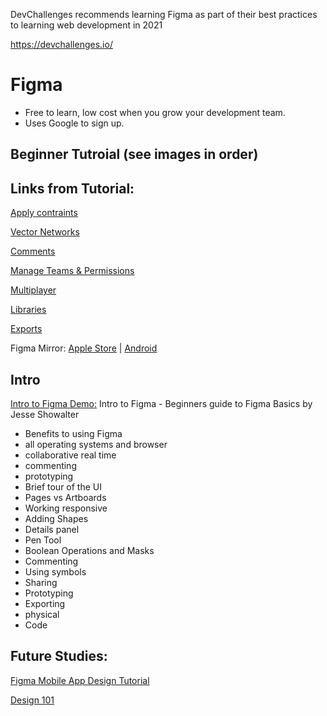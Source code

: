 DevChallenges recommends learning Figma as part of their best practices to learning web development in 2021

https://devchallenges.io/

# Figma
* Free to learn, low cost when you grow your development team. 
* Uses Google to sign up. 

## Beginner Tutroial (see images in order)

## Links from Tutorial: 
[Apply contraints](https://help.figma.com/hc/en-us/articles/360039957734)

[Vector Networks](https://help.figma.com/hc/en-us/articles/360040450213)

[Comments](https://help.figma.com/hc/en-us/articles/360039825314)

[Manage Teams & Permissions](https://help.figma.com/hc/en-us/articles/360039485514)

[Multiplayer](https://www.figma.com/blog/multiplayer-editing-in-figma/)

[Libraries](https://help.figma.com/hc/en-us/articles/360041051154)

[Exports](https://help.figma.com/hc/en-us/articles/360040028114)

Figma Mirror: [Apple Store](https://apps.apple.com/app/figma-mirror/id1152747299) | [Android](https://play.google.com/store/apps/details?id=com.figma.mirror&hl=en)

## Intro

[Intro to Figma Demo:](https://youtu.be/jk1T0CdLxwU)
Intro to Figma - Beginners guide to Figma Basics
by Jesse Showalter
 - Benefits to using Figma
 - all operating systems and browser
 - collaborative real time
 - commenting
 - prototyping 
 - Brief tour of the UI
 - Pages vs Artboards
 - Working responsive
 - Adding Shapes
 - Details panel
 - Pen Tool
 - Boolean Operations and Masks
 - Commenting
 - Using symbols
 - Sharing
 - Prototyping
 - Exporting
 - physical
 - Code

## Future Studies: 

[Figma Mobile App Design Tutorial](https://www.youtube.com/watch?v=PeGfX7W1mJk)

[Design 101](https://trydesignlab.com/figma-101-course/introduction-to-figma/)
